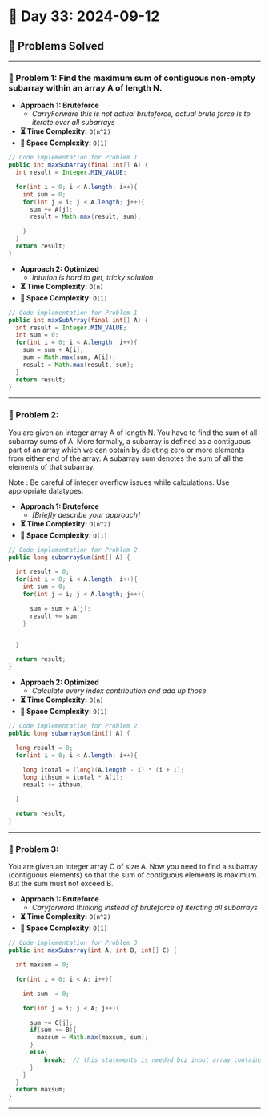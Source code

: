 
# 📅 Day 33: 2024-09-12

## 🚀 Problems Solved

---

### 🧩 Problem 1: Find the maximum sum of contiguous non-empty subarray within an array A of length N.
- **Approach 1: Bruteforce**
  - *CarryForware this is not actual bruteforce, actual brute force is to iterate over all subarrays*
- **⏳ Time Complexity:** `O(n^2)`
- **💾 Space Complexity:** `O(1)`

```java
// Code implementation for Problem 1
public int maxSubArray(final int[] A) {
  int result = Integer.MIN_VALUE;

  for(int i = 0; i < A.length; i++){
    int sum = 0;
    for(int j = i; j < A.length; j++){
      sum += A[j];
      result = Math.max(result, sum);

    }
  }
  return result;
}
```

- **Approach 2: Optimized**
  - *Intution is hard to get, tricky solution*
- **⏳ Time Complexity:** `O(n)`
- **💾 Space Complexity:** `O(1)`

```java
// Code implementation for Problem 1
public int maxSubArray(final int[] A) {
  int result = Integer.MIN_VALUE;
  int sum = 0;
  for(int i = 0; i < A.length; i++){
    sum = sum + A[i];
    sum = Math.max(sum, A[i]);
    result = Math.max(result, sum);
  }
  return result;
}
```

---

### 🧩 Problem 2: 
You are given an integer array A of length N.
You have to find the sum of all subarray sums of A.
More formally, a subarray is defined as a contiguous part of an array which we can obtain by deleting zero or more elements from either end of the array.
A subarray sum denotes the sum of all the elements of that subarray.

Note : Be careful of integer overflow issues while calculations. Use appropriate datatypes.
- **Approach 1: Bruteforce**
  - *[Briefly describe your approach]*
- **⏳ Time Complexity:** `O(n^2)`
- **💾 Space Complexity:** `O(1)`

```java
// Code implementation for Problem 2
public long subarraySum(int[] A) {

  int result = 0;
  for(int i = 0; i < A.length; i++){
    int sum = 0;
    for(int j = i; j < A.length; j++){

      sum = sum + A[j];
      result += sum;
    }


  }

  return result;
}
```

- **Approach 2: Optimized**
  - *Calculate every index contribution and add up those*
- **⏳ Time Complexity:** `O(n)`
- **💾 Space Complexity:** `O(1)`

```java
// Code implementation for Problem 2
public long subarraySum(int[] A) {

  long result = 0;
  for(int i = 0; i < A.length; i++){

    long itotal = (long)(A.length - i) * (i + 1);
    long ithsum = itotal * A[i];
    result += ithsum;

  }

  return result;
}
```

---

### 🧩 Problem 3: 
You are given an integer array C of size A. Now you need to find a subarray (contiguous elements) so that the sum of contiguous elements is maximum.
But the sum must not exceed B.

- **Approach 1: Bruteforce**
  - *Caryforward thinking instead of bruteforce of iterating all subarrays*
- **⏳ Time Complexity:** `O(n^2)`
- **💾 Space Complexity:** `O(1)`

```java
// Code implementation for Problem 3
public int maxSubarray(int A, int B, int[] C) {

  int maxsum = 0;

  for(int i = 0; i < A; i++){

    int sum  = 0;

    for(int j = i; j < A; j++){

      sum += C[j];
      if(sum <= B){
        maxsum = Math.max(maxsum, sum);
      }
      else{
          break;  // this statements is needed bcz input array contains postive numbers only
      }
    }
  }
  return maxsum;
}

```

---

